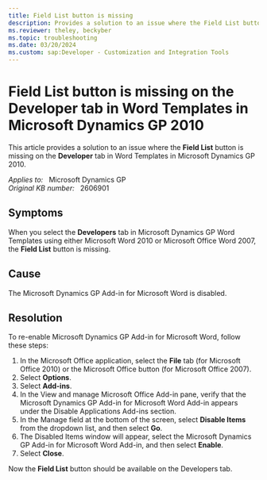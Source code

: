 ```yaml
---
title: Field List button is missing
description: Provides a solution to an issue where the Field List button is missing on the Developer tab in Word Templates in Microsoft Dynamics GP 2010.
ms.reviewer: theley, beckyber
ms.topic: troubleshooting
ms.date: 03/20/2024
ms.custom: sap:Developer - Customization and Integration Tools
---
```

# Field List button is missing on the Developer tab in Word Templates in Microsoft Dynamics GP 2010

This article provides a solution to an issue where the **Field List** button is missing on the **Developer** tab in Word Templates in Microsoft Dynamics GP 2010.

_Applies to:_ &nbsp; Microsoft Dynamics GP  
_Original KB number:_ &nbsp; 2606901

## Symptoms

When you select the **Developers** tab in Microsoft Dynamics GP Word Templates using either Microsoft Word 2010 or Microsoft Office Word 2007, the **Field List** button is missing.

## Cause

The Microsoft Dynamics GP Add-in for Microsoft Word is disabled.

## Resolution

To re-enable Microsoft Dynamics GP Add-in for Microsoft Word, follow these steps:

1. In the Microsoft Office application, select the **File** tab (for Microsoft Office 2010) or the Microsoft Office button (for Microsoft Office 2007).
2. Select **Options**.
3. Select **Add-ins**.
4. In the View and manage Microsoft Office Add-in pane, verify that the Microsoft Dynamics GP Add-in for Microsoft Word Add-in appears under the Disable Applications Add-ins section.
5. In the Manage field at the bottom of the screen, select **Disable Items** from the dropdown list, and then select **Go**.  
6. The Disabled Items window will appear, select the Microsoft Dynamics GP Add-in for Microsoft Word Add-in, and then select **Enable**.
7. Select **Close**.

Now the **Field List** button should be available on the Developers tab.
